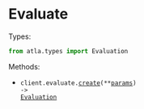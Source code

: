 # Evaluate

Types:

```python
from atla.types import Evaluation
```

Methods:

- <code title="post /v1/evaluate">client.evaluate.<a href="./src/atla/resources/evaluate.py">create</a>(\*\*<a href="src/atla/types/evaluate_create_params.py">params</a>) -> <a href="./src/atla/types/evaluation.py">Evaluation</a></code>
